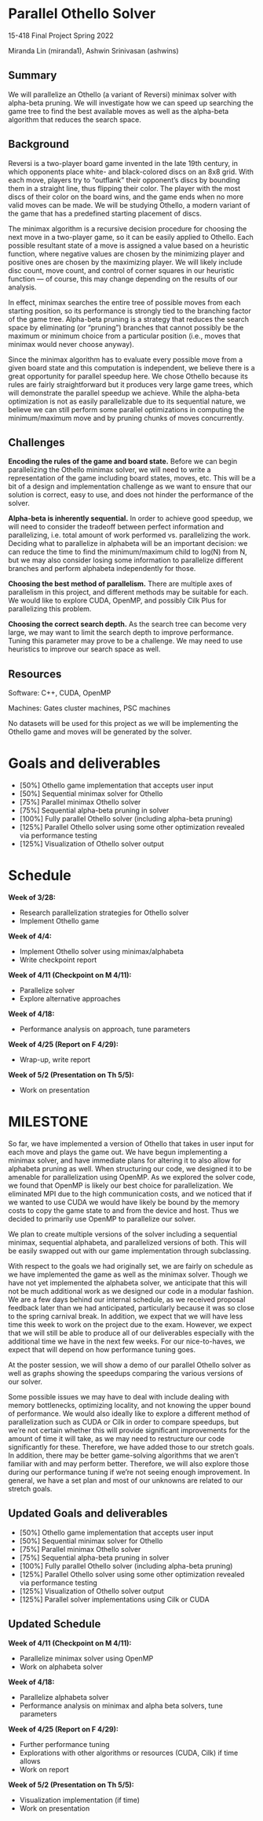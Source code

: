 # Parallel Othello Solver

15-418 Final Project Spring 2022

Miranda Lin (miranda1), Ashwin Srinivasan (ashwins)

## Summary

We will parallelize an Othello (a variant of Reversi) minimax solver with alpha-beta pruning. We will investigate how we can speed up searching the game tree to find the best available moves as well as the alpha-beta algorithm that reduces the search space.

## Background

Reversi is a two-player board game invented in the late 19th century, in which opponents place white- and black-colored discs on an 8x8 grid. With each move, players try to “outflank” their opponent’s discs by bounding them in a straight line, thus flipping their color. The player with the most discs of their color on the board wins, and the game ends when no more valid moves can be made. We will be studying Othello, a modern variant of the game that has a predefined starting placement of discs.

The minimax algorithm is a recursive decision procedure for choosing the next move in a two-player game, so it can be easily applied to Othello. Each possible resultant state of a move is assigned a value based on a heuristic function, where negative values are chosen by the minimizing player and positive ones are chosen by the maximizing player. We will likely include disc count, move count, and control of corner squares in our heuristic function — of course, this may change depending on the results of our analysis.

In effect, minimax searches the entire tree of possible moves from each starting position, so its performance is strongly tied to the branching factor of the game tree. Alpha-beta pruning is a strategy that reduces the search space by eliminating (or “pruning”) branches that cannot possibly be the maximum or minimum choice from a particular position (i.e., moves that minimax would never choose anyway).

Since the minimax algorithm has to evaluate every possible move from a given board state and this computation is independent, we believe there is a great opportunity for parallel speedup here. We chose Othello because its rules are fairly straightforward but it produces very large game trees, which will demonstrate the parallel speedup we achieve. While the alpha-beta optimization is not as easily parallelizable due to its sequential nature, we believe we can still perform some parallel optimizations in computing the minimum/maximum move and by pruning chunks of moves concurrently.

## Challenges

**Encoding the rules of the game and board state.** Before we can begin parallelizing the Othello minimax solver, we will need to write a representation of the game including board states, moves, etc. This will be a bit of a design and implementation challenge as we want to ensure that our solution is correct, easy to use, and does not hinder the performance of the solver.

**Alpha-beta is inherently sequential.** In order to achieve good speedup, we will need to consider the tradeoff between perfect information and parallelizing, i.e. total amount of work performed vs. parallelizing the work. Deciding what to parallelize in alphabeta will be an important decision: we can reduce the time to find the minimum/maximum child to log(N) from N, but we may also consider losing some information to parallelize different branches and perform alphabeta independently for those.

**Choosing the best method of parallelism.** There are multiple axes of parallelism in this project, and different methods may be suitable for each. We would like to explore CUDA, OpenMP, and possibly Cilk Plus for parallelizing this problem. 

**Choosing the correct search depth.** As the search tree can become very large, we may want to limit the search depth to improve performance. Tuning this parameter may prove to be a challenge. We may need to use heuristics to improve our search space as well. 

## Resources

Software: C++, CUDA, OpenMP

Machines: Gates cluster machines, PSC machines

No datasets will be used for this project as we will be implementing the Othello game and moves will be generated by the solver.

# Goals and deliverables

 - [50%] Othello game implementation that accepts user input
 - [50%] Sequential minimax solver for Othello
 - [75%] Parallel minimax Othello solver
 - [75%] Sequential alpha-beta pruning in solver
 - [100%] Fully parallel Othello solver (including alpha-beta pruning)
 - [125%] Parallel Othello solver using some other optimization revealed via performance testing
 - [125%] Visualization of Othello solver output

# Schedule

**Week of 3/28:**
 - Research parallelization strategies for Othello solver
 - Implement Othello game

**Week of 4/4:**
 - Implement Othello solver using minimax/alphabeta
 - Write checkpoint report

**Week of 4/11 (Checkpoint on M 4/11):**
 - Parallelize solver
 - Explore alternative approaches

**Week of 4/18:**
 - Performance analysis on approach, tune parameters

**Week of 4/25 (Report on F 4/29):**
 - Wrap-up, write report

**Week of 5/2 (Presentation on Th 5/5):**
 - Work on presentation


# MILESTONE

So far, we have implemented a version of Othello that takes in user input for each move and plays the game out. We have begun implementing a minimax solver, and have immediate plans for altering it to also allow for alphabeta pruning as well. When structuring our code, we designed it to be amenable for parallelization using OpenMP. As we explored the solver code, we found that OpenMP is likely our best choice for parallelization. We eliminated MPI due to the high communication costs, and we noticed that if we wanted to use CUDA we would have likely be bound by the memory costs to copy the game state to and from the device and host. Thus we decided to primarily use OpenMP to parallelize our solver.

We plan to create multiple versions of the solver including a sequential minimax, sequential alphabeta, and parallelized versions of both. This will be easily swapped out with our game implementation through subclassing.

With respect to the goals we had originally set, we are fairly on schedule as we have implemented the game as well as the minimax solver. Though we have not yet implemented the alphabeta solver, we anticipate that this will not be much additional work as we designed our code in a modular fashion. We are a few days behind our internal schedule, as we received proposal feedback later than we had anticipated, particularly because it was so close to the spring carnival break. In addition, we expect that we will have less time this week to work on the project due to the exam. However, we expect that we will still be able to produce all of our deliverables especially with the additional time we have in the next few weeks. For our nice-to-haves, we expect that will depend on how performance tuning goes.

At the poster session, we will show a demo of our parallel Othello solver as well as graphs showing the speedups comparing the various versions of our solver.

Some possible issues we may have to deal with include dealing with memory bottlenecks, optimizing locality, and not knowing the upper bound of performance. We would also ideally like to explore a different method of parallelization such as CUDA or Cilk in order to compare speedups, but we’re not certain whether this will provide significant improvements for the amount of time it will take, as we may need to restructure our code significantly for these. Therefore, we have added those to our stretch goals. In addition, there may be better game-solving algorithms that we aren’t familiar with and may perform better. Therefore, we will also explore those during our performance tuning if we’re not seeing enough improvement. In general, we have a set plan and most of our unknowns are related to our stretch goals.

## Updated Goals and deliverables

- [50%] Othello game implementation that accepts user input
- [50%] Sequential minimax solver for Othello
- [75%] Parallel minimax Othello solver
- [75%] Sequential alpha-beta pruning in solver
- [100%] Fully parallel Othello solver (including alpha-beta pruning)
- [125%] Parallel Othello solver using some other optimization revealed via performance testing
- [125%] Visualization of Othello solver output
- [125%] Parallel solver implementations using Cilk or CUDA

## Updated Schedule

**Week of 4/11 (Checkpoint on M 4/11):**
- Parallelize minimax solver using OpenMP
- Work on alphabeta solver

**Week of 4/18:**
- Parallelize alphabeta solver
- Performance analysis on minimax and alpha beta solvers, tune parameters

**Week of 4/25 (Report on F 4/29):**
- Further performance tuning
- Explorations with other algorithms or resources (CUDA, Cilk) if time allows
- Work on report

**Week of 5/2 (Presentation on Th 5/5):**
- Visualization implementation (if time)
- Work on presentation

